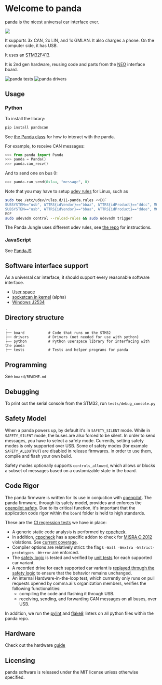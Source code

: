 # Welcome to panda

[panda](http://github.com/commaai/panda) is the nicest universal car interface ever.

<a href="https://comma.ai/shop/products/panda-obd-ii-dongle"><img src="https://github.com/commaai/panda/blob/master/panda.png?raw=true"></a>

It supports 3x CAN, 2x LIN, and 1x GMLAN. It also charges a phone. On the computer side, it has USB.

It uses an [STM32F413](http://www.st.com/en/microcontrollers/stm32f413-423.html?querycriteria=productId=LN2004).

It is 2nd gen hardware, reusing code and parts from the [NEO](https://github.com/commaai/neo) interface board.

![panda tests](https://github.com/commaai/panda/workflows/tests/badge.svg)
![panda drivers](https://github.com/commaai/panda/workflows/drivers/badge.svg)

## Usage

### Python

To install the library:
``` bash
pip install pandacan
```

See [the Panda class](https://github.com/commaai/panda/blob/master/python/__init__.py) for how to interact with the panda.

For example, to receive CAN messages:
``` python
>>> from panda import Panda
>>> panda = Panda()
>>> panda.can_recv()
```
And to send one on bus 0:
``` python
>>> panda.can_send(0x1aa, "message", 0)
```
Note that you may have to setup [udev rules](https://github.com/commaai/panda/tree/master/drivers/linux) for Linux, such as
``` bash
sudo tee /etc/udev/rules.d/11-panda.rules <<EOF
SUBSYSTEM=="usb", ATTRS{idVendor}=="bbaa", ATTRS{idProduct}=="ddcc", MODE="0666"
SUBSYSTEM=="usb", ATTRS{idVendor}=="bbaa", ATTRS{idProduct}=="ddee", MODE="0666"
EOF
sudo udevadm control --reload-rules && sudo udevadm trigger
```
The Panda Jungle uses different udev rules, see [the repo](https://github.com/commaai/panda_jungle#udev-rules) for instructions. 
### JavaScript

See [PandaJS](https://github.com/commaai/pandajs)


## Software interface support

As a universal car interface, it should support every reasonable software interface.

- [User space](https://github.com/commaai/panda/tree/master/python)
- [socketcan in kernel](https://github.com/commaai/panda/tree/master/drivers/linux) (alpha)
- [Windows J2534](https://github.com/commaai/panda/tree/master/drivers/windows)

## Directory structure

```
.
├── board           # Code that runs on the STM32
├── drivers         # Drivers (not needed for use with python)
├── python          # Python userspace library for interfacing with the panda
├── tests           # Tests and helper programs for panda
```

## Programming

See `board/README.md`

## Debugging

To print out the serial console from the STM32, run `tests/debug_console.py`

## Safety Model

When a panda powers up, by default it's in `SAFETY_SILENT` mode. While in `SAFETY_SILENT` mode, the buses are also forced to be silent. In order to send messages, you have to select a safety mode. Currently, setting safety modes is only supported over USB. Some of safety modes (for example `SAFETY_ALLOUTPUT`) are disabled in release firmwares. In order to use them, compile and flash your own build.

Safety modes optionally supports `controls_allowed`, which allows or blocks a subset of messages based on a customizable state in the board.

## Code Rigor

The panda firmware is written for its use in conjuction with [openpilot](https://github.com/commaai/openpilot). The panda firmware, through its safety model, provides and enforces the
[openpilot safety](https://github.com/commaai/openpilot/blob/devel/SAFETY.md). Due to its critical function, it's important that the application code rigor within the `board` folder is held to high standards.

These are the [CI regression tests](https://github.com/commaai/panda/actions) we have in place:
* A generic static code analysis is performed by [cppcheck](https://github.com/danmar/cppcheck/).
* In addition, [cppcheck](https://github.com/danmar/cppcheck/) has a specific addon to check for [MISRA C:2012](https://www.misra.org.uk/MISRAHome/MISRAC2012/tabid/196/Default.aspx) violations. See [current coverage](https://github.com/commaai/panda/blob/master/tests/misra/coverage_table).
* Compiler options are relatively strict: the flags `-Wall -Wextra -Wstrict-prototypes -Werror` are enforced.
* The [safety logic](https://github.com/commaai/panda/tree/master/board/safety) is tested and verified by [unit tests](https://github.com/commaai/panda/tree/master/tests/safety) for each supported car variant.
* A recorded drive for each supported car variant is [replayed through the safety logic](https://github.com/commaai/panda/tree/master/tests/safety_replay)
to ensure that the behavior remains unchanged.
* An internal Hardware-in-the-loop test, which currently only runs on pull requests opened by comma.ai's organization members, verifies the following functionalities:
    * compiling the code and flashing it through USB.
    * receiving, sending, and forwarding CAN messages on all buses, over USB.

In addition, we run the [pylint](https://www.pylint.org/) and [flake8](https://github.com/PyCQA/flake8) linters on all python files within the panda repo.

## Hardware

Check out the hardware [guide](https://github.com/commaai/panda/blob/master/docs/guide.pdf)

## Licensing

panda software is released under the MIT license unless otherwise specified.
